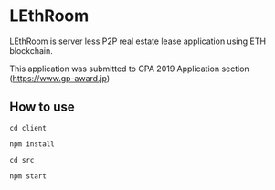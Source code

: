 # LEthRoom

LEthRoom is server less P2P real estate lease application using ETH blockchain.

This application was submitted to GPA 2019 Application section (https://www.gp-award.jp)

## How to use
```
cd client
```

```
npm install
```

```
cd src
```

```
npm start
```
